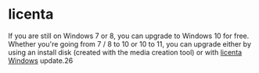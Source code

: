 # licenta
If you are still on Windows 7 or 8, you can upgrade to Windows 10 for free. Whether you're going from 7 / 8 to 10 or 10 to 11, you can upgrade either by using an install disk (created with the media creation tool) or with [licenta Windows](https://activaresoft.ro/licenta-windows-10-pro) update.26
